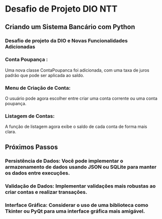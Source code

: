 # Desafio de Projeto DIO NTT

## Criando um Sistema Bancário com Python

### Desafio de projeto da DIO e  Novas Funcionalidades Adicionadas

### Conta Poupança :

Uma nova classe ContaPoupanca foi adicionada, com uma taxa de juros padrão que pode ser aplicada ao saldo.

### Menu de Criação de Conta:

O usuário pode agora escolher entre criar uma conta corrente ou uma conta poupança.

### Listagem de Contas:

A função de listagem agora exibe o saldo de cada conta de forma mais clara.

## Próximos Passos
### Persistência de Dados: Você pode implementar o armazenamento de dados usando JSON ou SQLite para manter os dados entre execuções.
### Validação de Dados: Implementar validações mais robustas ao criar contas e realizar transações.
### Interface Gráfica: Considerar o uso de uma biblioteca como Tkinter ou PyQt para uma interface gráfica mais amigável.



